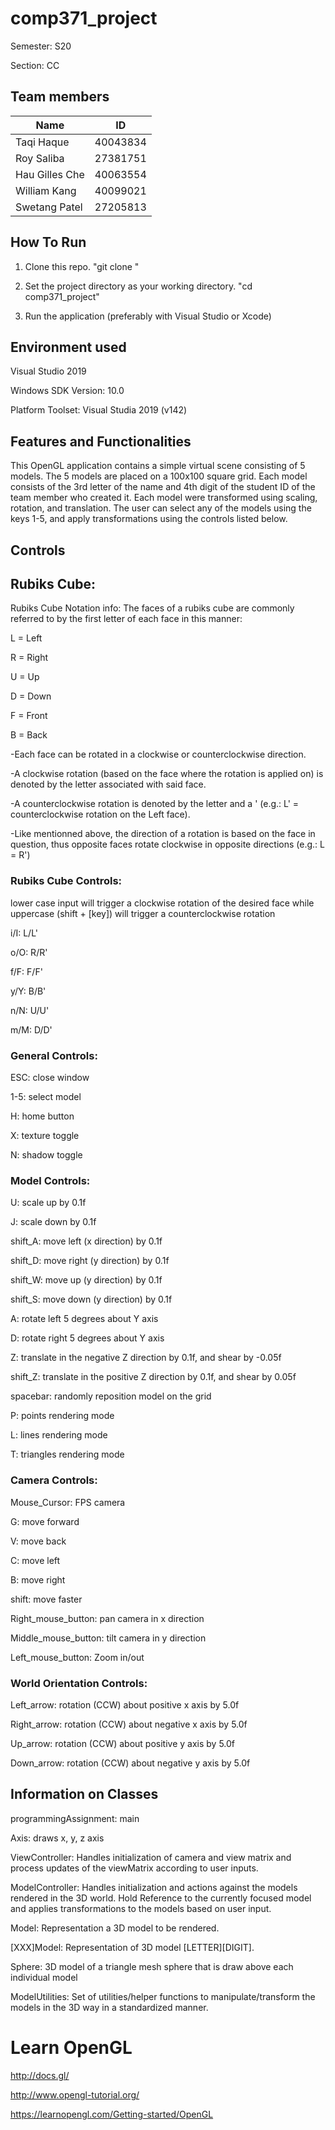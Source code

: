 # comp371_project 
Semester: S20

Section: CC

## Team members
| Name          | ID        | 
| ------------- |:-------------:|
| Taqi Haque | 40043834 |
| Roy Saliba | 27381751 | 
| Hau Gilles Che | 40063554 | 
| William Kang | 40099021 | 
| Swetang Patel | 27205813 | 

## How To Run
1. Clone this repo. "git clone <url>"

2. Set the project directory as your working directory. "cd comp371_project"

3. Run the application (preferably with Visual Studio or Xcode)

## Environment used

Visual Studio 2019 

Windows SDK Version: 10.0

Platform Toolset: Visual Studia 2019 (v142)

## Features and Functionalities
This OpenGL application contains a simple virtual scene consisting of 5 models. The 5 models are placed on a 100x100 square grid. Each model consists of the 3rd letter of the name and 4th digit of the student ID of the team member who created it. Each model were transformed using scaling, rotation, and translation. The user can select any of the models using the keys 1-5, and apply transformations using the controls listed below.

## Controls

## Rubiks Cube:
Rubiks Cube Notation info:
The faces of a rubiks cube are commonly referred to by the first letter of each face in this manner:
  
  L = Left 
  
  R = Right
  
  U = Up
  
  D = Down
  
  F = Front
  
  B = Back
 
-Each face can be rotated in a clockwise or counterclockwise direction. 

-A clockwise rotation (based on the face where the rotation is applied on) is denoted by the letter   associated with said face.

-A counterclockwise rotation is denoted by the letter and a ' (e.g.: L' = counterclockwise rotation on the Left face).

-Like mentionned above, the direction of a rotation is based on the face in question, thus opposite faces rotate clockwise in opposite directions (e.g.: L = R')
 
### Rubiks Cube Controls:
lower case input will trigger a clockwise rotation of the desired face while uppercase (shift + [key]) will trigger a counterclockwise rotation

i/I: L/L'

o/O: R/R'

f/F: F/F'

y/Y: B/B'

n/N: U/U'

m/M: D/D' 

### General Controls:

ESC: close window

1-5: select model

H: home button

X: texture toggle

N: shadow toggle

### Model Controls:

U: scale up by 0.1f

J: scale down by 0.1f

shift_A: move left (x direction) by 0.1f

shift_D: move right (y direction) by 0.1f

shift_W: move up (y direction) by 0.1f

shift_S: move down (y direction) by 0.1f

A: rotate left 5 degrees about Y axis

D: rotate right 5 degrees about Y axis

Z: translate in the negative Z direction by 0.1f, and shear by -0.05f

shift_Z: translate in the positive Z direction by 0.1f, and shear by 0.05f

spacebar: randomly reposition model on the grid


P: points rendering mode

L: lines rendering mode

T: triangles rendering mode


### Camera Controls:

Mouse_Cursor: FPS camera

G: move forward

V: move back

C: move left

B: move right

shift: move faster


Right_mouse_button: pan camera in x direction

Middle_mouse_button: tilt camera in y direction

Left_mouse_button: Zoom in/out


### World Orientation Controls:

Left_arrow: rotation (CCW) about positive x axis by 5.0f

Right_arrow: rotation (CCW) about negative x axis by 5.0f

Up_arrow: rotation (CCW) about positive y axis by 5.0f

Down_arrow: rotation (CCW) about negative y axis by 5.0f

## Information on Classes
programmingAssignment: main

Axis: draws x, y, z axis

ViewController: Handles initialization of camera and view matrix and process updates of the viewMatrix according to user inputs.

ModelController: Handles initialization and  actions against the models rendered in the 3D world. Hold Reference to the currently focused model and applies transformations to the models based on user input.

Model: Representation a 3D model to be rendered.

[XXX]Model: Representation of 3D model [LETTER][DIGIT].

Sphere: 3D model of a triangle mesh sphere that is draw above each individual model

ModelUtilities: Set of utilities/helper functions to manipulate/transform the models in the 3D way in a standardized manner.

# Learn OpenGL
http://docs.gl/

http://www.opengl-tutorial.org/

https://learnopengl.com/Getting-started/OpenGL

